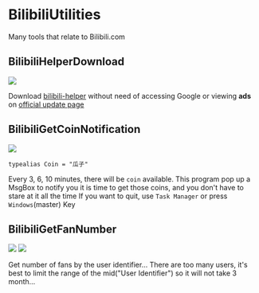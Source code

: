# BilibiliUtilities
Many tools that relate to Bilibili.com

## BilibiliHelperDownload
![](https://img.shields.io/badge/language-python3-blue.svg)

Download [bilibili-helper](https://github.com/zacyu/bilibili-helper) without need of accessing Google or viewing **ads** on [official update page](http://blackbili.nmzh.net/archives/bilibilihelper.html)

## BilibiliGetCoinNotification
![](https://img.shields.io/badge/language-Visual%20Basic-7D43AF.svg)

`typealias Coin = "瓜子"`

Every 3, 6, 10 minutes, there will be `coin` available.
This program pop up a MsgBox to notify you it is time to get those coins, and you don't have to stare at it all the time
If you want to quit, use `Task Manager` or press `Windows`(master) Key

## BilibiliGetFanNumber
![](https://img.shields.io/badge/language-python3-blue.svg) ![](https://img.shields.io/badge/dependencies-requests-blue.svg)

Get number of fans by the user identifier...
There are too many users, it's best to limit the range of the mid("User Identifier") so it will not take 3 month...
